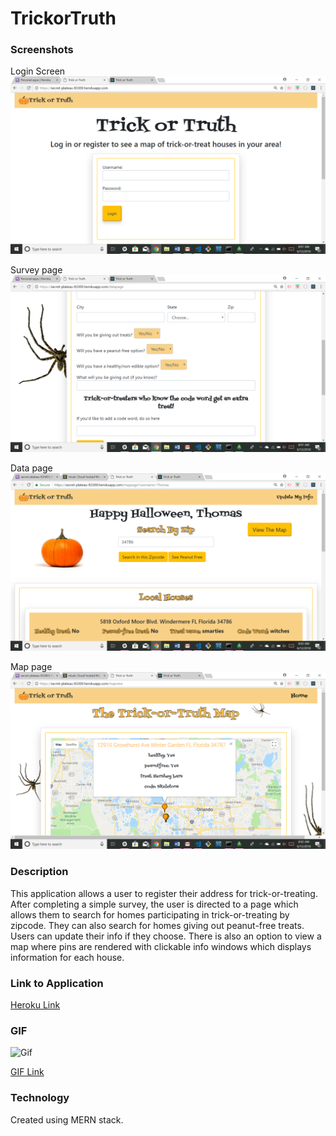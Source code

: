 # TrickorTruth


### Screenshots

Login Screen
![In Action](client/public/screenshots/screenshot1.png "In Action")

Survey page
![In Action](client/public/screenshots/screenshot2.png "In Action")

Data page
![In Action](client/public/screenshots/screenshot3.png "In Action")

Map page
![In Action](client/public/screenshots/screenshot4.png "In Action")


  
### Description

This application allows a user to register their address for trick-or-treating. After completing a simple survey, the user is directed to a page which allows them to search for homes participating in trick-or-treating by zipcode. They can also search for homes giving out peanut-free treats. Users can update their info if they choose. There is also an option to view a map where pins are rendered with clickable info windows which displays information for each house. 


### Link to Application

[Heroku Link](https://secret-plateau-83300.herokuapp.com/)

### GIF

![Gif](https://thumbs.gfycat.com/CarefreeMerryHornet-size_restricted.gif)

[GIF Link](https://gfycat.com/gifs/detail/CarefreeMerryHornet)


### Technology

Created using MERN stack.
